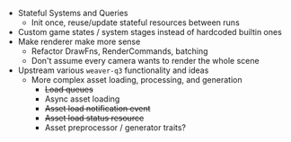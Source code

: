 - Stateful Systems and Queries
	- Init once, reuse/update stateful resources between runs
- Custom game states / system stages instead of hardcoded builtin ones
- Make renderer make more sense
	- Refactor DrawFns, RenderCommands, batching
	- Don't assume every camera wants to render the whole scene
- Upstream various `weaver-q3` functionality and ideas
	- More complex asset loading, processing, and generation
		- ~~Load queues~~
		- Async asset loading
		- ~~Asset load notification event~~
		- ~~Asset load status resource~~
		- Asset preprocessor / generator traits?